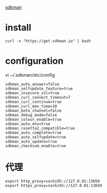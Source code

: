 
[sdkman](https://sdkman.io/install)

# install
```shell
curl -s "https://get.sdkman.io" | bash
```

# configuration

vi ~/.sdkman/etc/config

```
sdkman_auto_answer=false
sdkman_selfupdate_feature=true
sdkman_insecure_ssl=true
sdkman_curl_connect_timeout=7
sdkman_curl_continue=true
sdkman_curl_max_time=10
sdkman_beta_channel=false
sdkman_debug_mode=false
sdkman_colour_enable=true
sdkman_auto_env=true
sdkman_rosetta2_compatible=true
sdkman_auto_complete=true 
sdkman_auto_selfupdate=true
sdkman_auto_update=true
sdkman_checksum_enable=true
```

# 代理

```shell
export http_proxy=socks5h://127.0.01:13659
export https_proxy=socks5h://127.0.01:13659
```